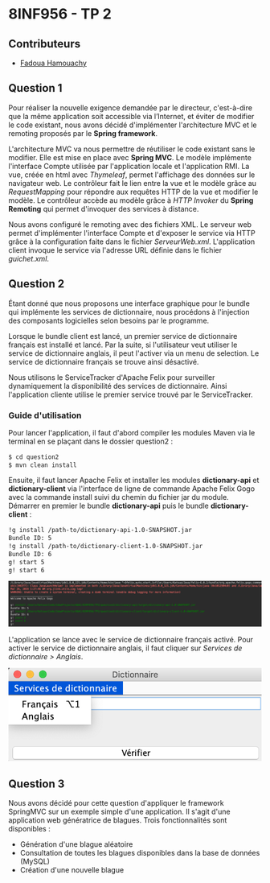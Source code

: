 # 8INF956 - TP 2
## Contributeurs
* [Fadoua Hamouachy](https://github.com/fhy01)

## Question 1

Pour réaliser la nouvelle exigence demandée par le directeur, c'est-à-dire que la même application soit accessible via l’Internet, et éviter de modifier le code existant, nous avons décidé d'implémenter l'architecture MVC et le remoting proposés par le **Spring framework**.

L'architecture MVC va nous permettre de réutiliser le code existant sans le modifier. Elle est mise en place avec **Spring MVC**. 
Le modèle implémente l'interface Compte utilisée par l'application locale et l'application RMI.
La vue, créée en html avec *Thymeleaf*, permet l'affichage des données sur le navigateur web.
Le contrôleur fait le lien entre la vue et le modèle grâce au *RequestMapping* pour répondre aux requêtes HTTP de la vue et modifier le modèle. Le contrôleur accède au modèle grâce à *HTTP Invoker* du **Spring Remoting** qui permet d'invoquer des services à distance. 

Nous avons configuré le remoting avec des fichiers XML.
Le serveur web permet d'implémenter l'interface Compte et d'exposer le service via HTTP grâce à la configuration faite dans le fichier *ServeurWeb.xml*. 
L'application client invoque le service via l'adresse URL définie dans le fichier *guichet.xml*. 



## Question 2

Étant donné que nous proposons une interface graphique pour le bundle qui implémente les services de dictionnaire, nous procédons à l'injection des composants logicielles selon besoins par le programme.

Lorsque le bundle client est lancé, un premier service de dictionnaire français est installé et lancé. Par la suite, si l'utilisateur veut utiliser le service de dictionnaire anglais, il peut l'activer via un menu de selection. Le service de dictionnaire français se trouve ainsi désactivé.

Nous utilisons le ServiceTracker d'Apache Felix pour surveiller dynamiquement la disponibilité des services de dictionnaire. Ainsi l'application cliente utilise le premier service trouvé par le ServiceTracker.

### Guide d'utilisation

Pour lancer l'application, il faut d'abord compiler les modules Maven via le terminal en se plaçant dans le dossier question2 :

```
$ cd question2
$ mvn clean install
```

Ensuite, il faut lancer Apache Felix et installer les modules **dictionary-api** et **dictionary-client** via l'interface de ligne de commande Apache Felix Gogo avec la commande install suivi du chemin du fichier jar du module.
Démarrer en premier le bundle **dictionary-api** puis le bundle **dictionary-client** :

```
!g install /path-to/dictionary-api-1.0-SNAPSHOT.jar
Bundle ID: 5
!g install /path-to/dictionary-client-1.0-SNAPSHOT.jar
Bundle ID: 6
g! start 5
g! start 6
```

![Felix](screenshots/image-20190326013059702.png)

L'application se lance avec le service de dictionnaire français activé. Pour activer le service de dictionnaire anglais, il faut cliquer sur *Services de dictionnaire > Anglais*.

![Question 2](screenshots/Screenshot%20question2.png)

## Question 3

Nous avons décidé pour cette question d'appliquer le framework SpringMVC sur un exemple simple d'une application. Il s'agit d'une application web génératrice de blagues. 
Trois fonctionnalités sont disponibles : 
- Génération d'une blague aléatoire
- Consultation de toutes les blagues disponibles dans la base de données (MySQL)
- Création d'une nouvelle blague
